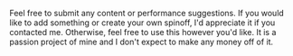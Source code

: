 Feel free to submit any content or performance suggestions. If you would like to add something or create your own spinoff, I'd appreciate it if you contacted me. Otherwise, feel free to use this however you'd like. It is a passion project of mine and I don't expect to make any money off of it.
